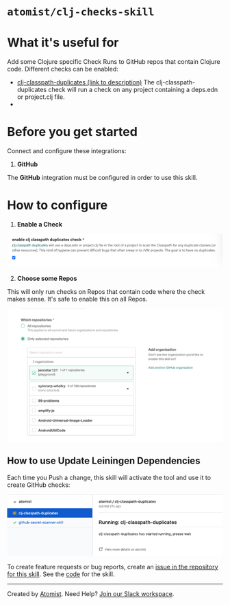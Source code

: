 # `atomist/clj-checks-skill`

<!---atomist-skill-readme:start--->

# What it's useful for

Add some Clojure specific Check Runs to GitHub repos that contain Clojure code.
Different checks can be enabled:

-   [clj-classpath-duplicates (link to description)](https://sr.ht/~severeoverfl0w/clj-classpath-duplicates/)
    The clj-classpath-duplicates check will run a check on any project
    containing a deps.edn or project.clj file.
-   []()

# Before you get started

Connect and configure these integrations:

1. **GitHub**

The **GitHub** integration must be configured in order to use this skill.

# How to configure

1.  **Enable a Check**

![enable](./docs/images/enable.png)

2.  **Choose some Repos**

This will only run checks on Repos that contain code where the check makes
sense. It's safe to enable this on all Repos.

![repo-filter](./docs/images/repo-filter.png)

## How to use Update Leiningen Dependencies

Each time you Push a change, this skill will activate the tool and use it to
create GitHub checks:

![checks](./docs/images/running.png)

To create feature requests or bug reports, create an
[issue in the repository for this skill](https://github.com/atomist-skills/clj-checks-skill/issues).
See the [code](https://github.com/atomist-skills/clj-checks-skill) for the
skill.

<!---atomist-skill-readme:end--->

---

Created by [Atomist][atomist]. Need Help? [Join our Slack workspace][slack].

[atomist]: https://atomist.com/ "Atomist - How Teams Deliver Software"
[slack]: https://join.atomist.com/ "Atomist Community Slack"

